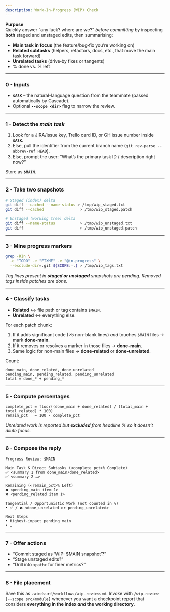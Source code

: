 ```yaml
---
description: Work-In-Progress (WIP) Check
---
```


**Purpose**  
Quickly answer “any luck? where are we?” *before committing* by inspecting **both** staged and unstaged edits, then summarising:

* **Main task in focus** (the feature/bug‐fix you’re working on)  
* **Related subtasks** (helpers, refactors, docs, etc., that move the main task forward)  
* **Unrelated tasks** (drive‐by fixes or tangents)  
* % done vs. % left

---

### 0 - Inputs
* **`$ASK`** – the natural-language question from the teammate (passed automatically by Cascade).  
* Optional **`--scope <dir>`** flag to narrow the review.

---

### 1 - Detect the *main task*
1. Look for a JIRA/issue key, Trello card ID, or GH issue number inside **`$ASK`**.  
2. Else, pull the identifier from the current branch name (`git rev-parse --abbrev-ref HEAD`).  
3. Else, prompt the user: “What’s the primary task ID / description right now?”  

Store as **`$MAIN`**.

---

### 2 - Take two snapshots
```bash
# Staged (index) delta
git diff --cached --name-status > /tmp/wip_staged.txt
git diff --cached                > /tmp/wip_staged.patch

# Unstaged (working tree) delta
git diff --name-status           > /tmp/wip_unstaged.txt
git diff                         > /tmp/wip_unstaged.patch
````

---

### 3 - Mine progress markers

```bash
grep -RIn \
  -e "TODO" -e "FIXME" -e "@in-progress" \
  --exclude-dir=.git ${SCOPE:-.} > /tmp/wip_tags.txt
```

*Tag lines present in **staged or unstaged** snapshots are *pending*.*
*Removed tags inside patches are *done*.*

---

### 4 - Classify tasks

* **Related** ↔ file path or tag contains `$MAIN`.
* **Unrelated** ↔ everything else.

For each patch chunk:

1. If it adds significant code (>5 non-blank lines) *and* touches `$MAIN` files → mark **done-main**.
2. If it removes or resolves a marker in those files → **done-main**.
3. Same logic for non-main files → **done-related** or **done-unrelated**.

Count:

```
done_main, done_related, done_unrelated
pending_main, pending_related, pending_unrelated
total = done_* + pending_*
```

---

### 5 - Compute percentages

```
complete_pct = floor((done_main + done_related) / (total_main + total_related) * 100)
remain_pct   = 100 - complete_pct
```

*Unrelated work is reported but **excluded** from headline % so it doesn’t dilute focus.*

---

### 6 - Compose the reply

```
Progress Review: $MAIN

Main Task & Direct Subtasks (<complete_pct>% Complete)
✅ <summary 1 from done_main/done_related>
✅ <summary 2 …>

Remaining (<remain_pct>% Left)
❌ <pending_main item 1>
❌ <pending_related item 1>

Tangential / Opportunistic Work (not counted in %)
• ✅ / ❌ <done_unrelated or pending_unrelated>

Next Steps
• Highest-impact pending_main
• …
```

---

### 7 - Offer actions

* “Commit staged as ‘WIP: \$MAIN snapshot’?”
* “Stage unstaged edits?”
* “Drill into `<path>` for finer metrics?”

---

### 8 - File placement

Save this as `.windsurf/workflows/wip-review.md`.
Invoke with `/wip-review [--scope src/module]` whenever you want a checkpoint report that considers **everything in the index *and* the working directory**.

